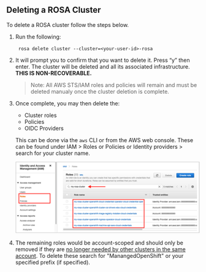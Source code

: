 ## Deleting a ROSA Cluster

To delete a ROSA cluster follow the steps below.

1. Run the following:

		rosa delete cluster --cluster=<your-user-id>-rosa

1. It will prompt you to confirm that you want to delete it. Press “y” then enter. The cluster will be deleted and all its associated infrastructure. **THIS IS NON-RECOVERABLE.**

	> Note: All AWS STS/IAM roles and policies will remain and must be deleted manualy once the cluster deletion is complete.

1. Once complete, you may then delete the:
	* Cluster roles
	* Policies
	* OIDC Providers

	This can be done via the `aws` CLI or from the AWS web console. These can be found under IAM > Roles or Policies or Identity providers > search for your cluster name.

	![mp](images/12-del_cr.png)

1. The remaining roles would be account-scoped and should only be removed if they are <u>no longer needed by other clusters in the same account</u>. To delete these search for "ManangedOpenShift" or your specified prefix (if specified).